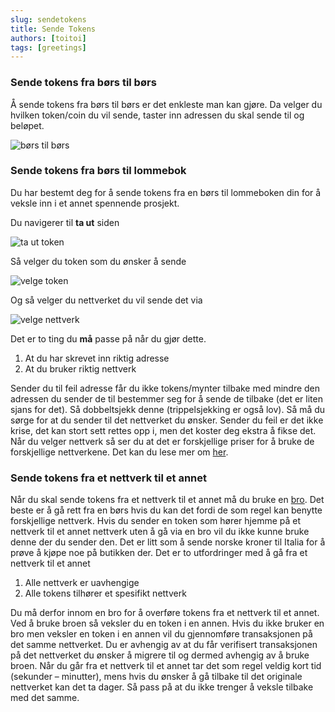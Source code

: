 ```yaml
---
slug: sendetokens
title: Sende Tokens   
authors: [toitoi]
tags: [greetings]
---
```


### Sende tokens fra børs til børs

Å sende tokens fra børs til børs er det enkleste man kan gjøre. Da velger du hvilken token/coin du vil sende, taster inn adressen du skal sende til og beløpet. 

![børs til børs](/img/firi.png "Sende tokens fra børs til børs")


### Sende tokens fra børs til lommebok

Du har bestemt deg for å sende tokens fra en børs til lommeboken din for å veksle inn i et annet spennende prosjekt.

Du navigerer til **ta ut** siden

![ta ut token](/img/withdraw1.png "Ta ut token")

Så velger du token som du ønsker å sende

![velge token](/img/withdraw2.png "Velge token")

Og så velger du nettverket du vil sende det via

![velge nettverk](/img/withdraw3.png "Velge nettverk")

Det er to ting du **må** passe på når du gjør dette. 

1.	At du har skrevet inn riktig adresse
2.	At du bruker riktig nettverk

Sender du til feil adresse får du ikke tokens/mynter tilbake med mindre den adressen du sender de til bestemmer seg for å sende de tilbake (det er liten sjans for det). Så dobbeltsjekk denne (trippelsjekking er også lov). Så må du sørge for at du sender til det nettverket du ønsker. Sender du feil er det ikke krise, det kan stort sett rettes opp i, men det koster deg ekstra å fikse det. Når du velger nettverk så ser du at det er forskjellige priser for å bruke de forskjellige nettverkene. Det kan du lese mer om [her](/docs/konsepter/gas). 

### Sende tokens fra et nettverk til et annet

Når du skal sende tokens fra et nettverk til et annet må du bruke en [bro](/docs/konsepter/bro). Det beste er å gå rett fra en børs hvis du kan det fordi de som regel kan benytte forskjellige nettverk. Hvis du sender en token som hører hjemme på et nettverk til et annet nettverk uten å gå via en bro vil du ikke kunne bruke denne der du sender den. Det er litt som å sende norske kroner til Italia for å prøve å kjøpe noe på butikken der. Det er to utfordringer med å gå fra et nettverk til et annet

1.	Alle nettverk er uavhengige
2.	Alle tokens tilhører et spesifikt nettverk

Du må derfor innom en bro for å overføre tokens fra et nettverk til et annet. Ved å bruke broen så veksler du en token i en annen. Hvis du ikke bruker en bro men veksler en token i en annen vil du gjennomføre transaksjonen på det samme nettverket. Du er avhengig av at du får verifisert transaksjonen på det nettverket du ønsker å migrere til og dermed avhengig av å bruke broen. 
Når du går fra et nettverk til et annet tar det som regel veldig kort tid (sekunder – minutter), mens hvis du ønsker å gå tilbake til det originale nettverket kan det ta dager. Så pass på at du ikke trenger å veksle tilbake med det samme. 